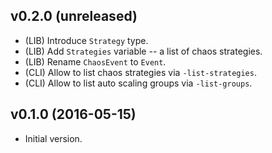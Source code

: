 ## v0.2.0 (unreleased)

* (LIB) Introduce `Strategy` type.
* (LIB) Add `Strategies` variable -- a list of chaos strategies.
* (LIB) Rename `ChaosEvent` to `Event`.
* (CLI) Allow to list chaos strategies via `-list-strategies`.
* (CLI) Allow to list auto scaling groups via `-list-groups`.

## v0.1.0 (2016-05-15)

* Initial version.
